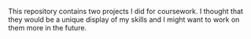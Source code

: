 This repository contains two projects I did for coursework.  I thought that they would be a unique display of my skills and I might want to work on them more in the future.
